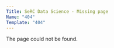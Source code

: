 ```yaml
---
Title: SeRC Data Science - Missing page
Name: "404"
Template: "404"
---
```

The page could not be found.
